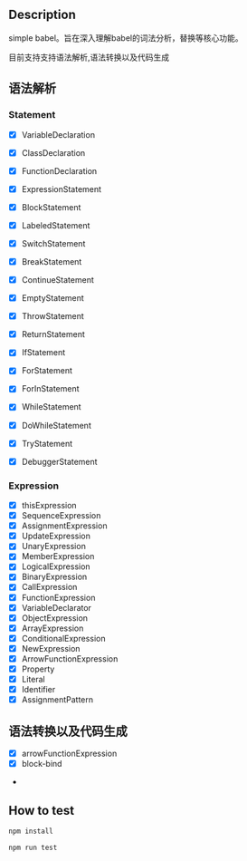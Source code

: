 ## Description

simple babel。旨在深入理解babel的词法分析，替换等核心功能。


目前支持支持语法解析,语法转换以及代码生成

## 语法解析
### Statement

- [x] VariableDeclaration
- [x] ClassDeclaration
- [x] FunctionDeclaration
- [x] ExpressionStatement
- [x] BlockStatement
- [x] LabeledStatement
- [x] SwitchStatement
- [x] BreakStatement
- [x] ContinueStatement
- [x] EmptyStatement
- [x] ThrowStatement
- [x] ReturnStatement
- [x] IfStatement
- [x] ForStatement
- [x] ForInStatement
- [x] WhileStatement
- [x] DoWhileStatement
- [x] TryStatement
- [x] DebuggerStatement


### Expression

- [x] thisExpression
- [x] SequenceExpression
- [x] AssignmentExpression
- [x] UpdateExpression
- [x] UnaryExpression
- [x] MemberExpression
- [x] LogicalExpression
- [x] BinaryExpression
- [x] CallExpression
- [x] FunctionExpression
- [x] VariableDeclarator
- [x] ObjectExpression
- [x] ArrayExpression
- [x] ConditionalExpression
- [x] NewExpression
- [x] ArrowFunctionExpression
- [x] Property
- [x] Literal
- [x] Identifier
- [x] AssignmentPattern

## 语法转换以及代码生成

- [x] arrowFunctionExpression
- [x] block-bind
- 
## How to test
 
```bash
npm install
```
 
```bash
npm run test
```
